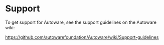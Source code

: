 # Support

To get support for Autoware, see the support guidelines on the Autoware wiki:

https://github.com/autowarefoundation/Autoware/wiki/Support-guidelines
